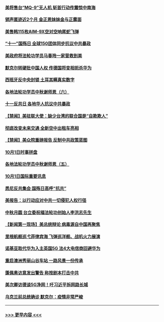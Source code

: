 #### [美将售台“MQ-9”无人机 斩首行动传震惊中南海](../pages/prog202/a102954124.md?t=10021551) 
#### [销声匿迹近2个月 金正恩妹妹金与正露面](../pages/prog202/a102954053.md?t=10021551) 
#### [美售韩115枚AIM-9X空对空响尾蛇飞弹](../pages/prog202/a102954020.md?t=10021551) 
#### [“十一”国殇日 全球150团体同步抗议中共暴政](../pages/prog202/a102953832.md?t=10021551) 
#### [美政府将法轮功学员马春玲一家营救到美](../pages/prog202/a102953959.md?t=10021551) 
#### [默克尔转硬批中国人权  传德国将变相扼杀华为](../pages/prog202/a102953746.md?t=10021551) 
#### [西班牙反中央封锁 土耳其瞒真实数字](../pages/prog202/a102953731.md?t=10021551) 
#### [各地法轮功学员中秋谢师恩（六）](../pages/prog202/a102953703.md?t=10021551) 
#### [十一反共日 各地华人抗议中共暴政](../pages/prog202/a102953671.md?t=10021551) 
#### [【禁闻】美驻联大使：缺少台湾的联合国是“自欺欺人”](../pages/prog202/a102953817.md?t=10021551) 
#### [彻底改变未来交通 全新空中出租车亮相](../pages/prog202/a102953801.md?t=10021551) 
#### [【禁闻】美众院重磅报告 反制中共政策蓝图](../pages/prog202/a102953767.md?t=10021551) 
#### [10月1日时事拼盘](../pages/prog202/a102953769.md?t=10021551) 
#### [各地法轮功学员中秋谢师恩（五）](../pages/prog202/a102953565.md?t=10021551) 
#### [10月1日国际重要讯息](../pages/prog202/a102953467.md?t=10021551) 
#### [悉尼反共集会 国殇日高呼“抗共”](../pages/prog202/a102953422.md?t=10021551) 
#### [美报告：以行动应对中共一切侵犯人权行径](../pages/prog202/a102953402.md?t=10021551) 
#### [中秋月圆 台立委祝福法轮功创始人李洪志先生](../pages/prog202/a102953381.md?t=10021551) 
#### [【新闻第一现场】美总统辩论 病毒源自中国再聚焦](../pages/prog202/a102953358.md?t=10021551) 
#### [里根航舰巡弋菲律宾海 飞弹巡洋舰、战机火力展演](../pages/prog202/a102953253.md?t=10021551) 
#### [诺基亚取代华为入主英国5G 法4大电信商回避华为](../pages/prog202/a102953008.md?t=10021551) 
#### [重启澳洲秀丽山谷车站 一路风景一份传承](../pages/prog202/a102953028.md?t=10021551) 
#### [蓬佩奥访意发出警告 称按剧本打击中共](../pages/prog202/a102953005.md?t=10021551) 
#### [美次卿访德谈5G净网！吁习近平拆网路长城](../pages/prog202/a102952979.md?t=10021551) 
#### [乌克兰前总统确诊 默克尔：疫情非常严峻](../pages/prog202/a102952822.md?t=10021551) 

----
#### [ >>> 更早内容 <<< ](../indexes/prog202-earlier.md)
